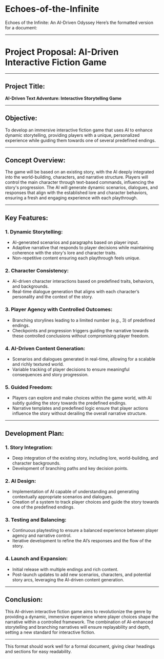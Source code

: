 # Echoes-of-the-Infinite
Echoes of the Infinite: An AI-Driven Odyssey
Here’s the formatted version for a document:

---

# **Project Proposal: AI-Driven Interactive Fiction Game**

---

## **Project Title**:  
**AI-Driven Text Adventure: Interactive Storytelling Game**

---

## **Objective**:  
To develop an immersive interactive fiction game that uses AI to enhance dynamic storytelling, providing players with a unique, personalized experience while guiding them towards one of several predefined endings.

---

## **Concept Overview**:  
The game will be based on an existing story, with the AI deeply integrated into the world-building, characters, and narrative structure. Players will control the main character through text-based commands, influencing the story's progression. The AI will generate dynamic scenarios, dialogues, and responses that align with the established lore and character behaviors, ensuring a fresh and engaging experience with each playthrough.

---

## **Key Features**:

### 1. **Dynamic Storytelling**:
   - AI-generated scenarios and paragraphs based on player input.
   - Adaptive narrative that responds to player decisions while maintaining coherence with the story's lore and character traits.
   - Non-repetitive content ensuring each playthrough feels unique.

### 2. **Character Consistency**:
   - AI-driven character interactions based on predefined traits, behaviors, and backgrounds.
   - Real-time dialogue generation that aligns with each character’s personality and the context of the story.

### 3. **Player Agency with Controlled Outcomes**:
   - Branching storylines leading to a limited number (e.g., 3) of predefined endings.
   - Checkpoints and progression triggers guiding the narrative towards these controlled conclusions without compromising player freedom.

### 4. **AI-Driven Content Generation**:
   - Scenarios and dialogues generated in real-time, allowing for a scalable and richly textured world.
   - Variable tracking of player decisions to ensure meaningful consequences and story progression.

### 5. **Guided Freedom**:
   - Players can explore and make choices within the game world, with AI subtly guiding the story towards the predefined endings.
   - Narrative templates and predefined logic ensure that player actions influence the story without derailing the overall narrative structure.

---

## **Development Plan**:

### 1. **Story Integration**:
   - Deep integration of the existing story, including lore, world-building, and character backgrounds.
   - Development of branching paths and key decision points.

### 2. **AI Design**:
   - Implementation of AI capable of understanding and generating contextually appropriate scenarios and dialogues.
   - Creation of a system to track player choices and guide the story towards one of the predefined endings.

### 3. **Testing and Balancing**:
   - Continuous playtesting to ensure a balanced experience between player agency and narrative control.
   - Iterative development to refine the AI’s responses and the flow of the story.

### 4. **Launch and Expansion**:
   - Initial release with multiple endings and rich content.
   - Post-launch updates to add new scenarios, characters, and potential story arcs, leveraging the AI-driven content generation.

---

## **Conclusion**:  
This AI-driven interactive fiction game aims to revolutionize the genre by providing a dynamic, immersive experience where player choices shape the narrative within a controlled framework. The combination of AI-enhanced storytelling and branching narratives will ensure replayability and depth, setting a new standard for interactive fiction.

--- 

This format should work well for a formal document, giving clear headings and sections for easy readability.